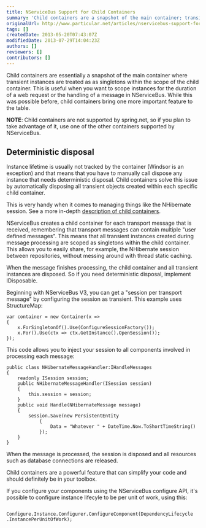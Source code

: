 ```yaml
---
title: NServiceBus Support for Child Containers
summary: 'Child containers are a snapshot of the main container; transient instances are treated as as singletons in the child container. '
originalUrl: http://www.particular.net/articles/nservicebus-support-for-child-containers
tags: []
createdDate: 2013-05-20T07:43:07Z
modifiedDate: 2013-07-29T14:04:23Z
authors: []
reviewers: []
contributors: []
---
```


Child containers are essentially a snapshot of the main container where transient instances are treated as as singletons within the scope of the child container. This is useful when you want to scope instances for the duration of a web request or the handling of a message in NServiceBus. While this was possible before, child containers bring one more important feature to the table.

**NOTE**: Child containers are not supported by spring.net, so if you plan to take advantage of it, use one of the other containers supported by NServiceBus.

Deterministic disposal
----------------------

Instance lifetime is usually not tracked by the container (Windsor is an exception) and that means that you have to manually call dispose any instance that needs deterministic disposal. Child containers solve this issue by automatically disposing all transient objects created within each specific child container.

This is very handy when it comes to managing things like the NHibernate session. See a more in-depth [description of child containers](http://codebetter.com/jeremymiller/2010/02/10/nested-containers-in-structuremap-2-6-1/).

NServiceBus creates a child container for each transport message that is received, remembering that transport messages can contain multiple
"user defined messages". This means that all transient instances created during message processing are scoped as singletons within the child container. This allows you to easily share, for example, the NHibernate session between repositories, without messing around with thread static caching.

When the message finishes processing, the child container and all transient instances are disposed. So if you need deterministic disposal, implement IDisposable.

Beginning with NServiceBus V3, you can get a "session per transport message" by configuring the session as transient. This example uses StructureMap:

    var container = new Container(x =>
    {
        x.ForSingletonOf().Use(ConfigureSessionFactory());
        x.For().Use(ctx => ctx.GetInstance().OpenSession());
    });

This code allows you to inject your session to all components involved in processing each message:


    public class NHibernateMessageHandler:IHandleMessages
    {
        readonly ISession session;
        public NHibernateMessageHandler(ISession session)
        {
            this.session = session;
        }
        public void Handle(NHibernateMessage message)
        {
            session.Save(new PersistentEntity
                {
                    Data = "Whatever " + DateTime.Now.ToShortTimeString()
                });
        }
    }


When the message is processed, the session is disposed and all resources such as database connections are released.

Child containers are a powerful feature that can simplify your code and should definitely be in your toolbox.

If you configure your components using the NServiceBus configure API, it's possible to configure instance lifecyle to be per unit of work, using this:


        Configure.Instance.Configurer.ConfigureComponent(DependencyLifecycle
    .InstancePerUnitOfWork);




